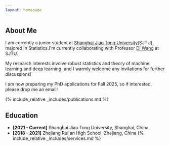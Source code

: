 ```yaml
---
layout: homepage
---
```


## About Me

I am currently a junior student at [Shanghai Jiao Tong University](https://en.sjtu.edu.cn/)(SJTU), majored in Statistics.I'm currently collaborating with Professor [Di Wang](https://sites.google.com/site/statdiwang/) at SJTU.

My research interests involve robust statistics and theory of machine learning and deep learning, and I warmly welcome any invitations for further discussions!

I am now preparing my PhD applications for Fall 2025, so if interested, please drop me an email!


{% include_relative _includes/publications.md %}

## Education

- **[2021 - Current]** Shanghai Jiao Tong University, Shanghai, China
- **[2018 - 2021]** Zhejiang Rui'an High School, Zhejiang, China
{% include_relative _includes/services.md %}

